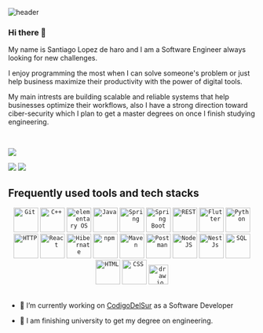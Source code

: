 ![header](https://www.azquotes.com/picture-quotes/quote-no-man-ever-got-lost-on-a-straight-road-abraham-lincoln-122-21-28.jpg)
### Hi there 👋

My name is Santiago Lopez de haro and I am a Software Engineer always looking for new challenges. 

I enjoy programming the most when I can solve someone's problem or just help business maximize their productivity with the power of digital tools.

My main intrests are building scalable and reliable systems that help businesses optimize their workflows, also I have a strong direction toward ciber-security which I plan to get a master degrees on once I finish studying engineering.


<br/>




[![](https://komarev.com/ghpvc/?username=SantiagoLopezDeHaro&color=000000)](https://github.com/SantiagoLopezDeHaro?tab=repositories)


[<img src="https://img.shields.io/badge/Gmail-D14836?style=for-the-badge&logo=gmail&logoColor=white">](mailto:santiagolhgpro@gmail.com)
[<img src="https://img.shields.io/badge/LinkedIn-0077B5?style=for-the-badge&logo=linkedin&logoColor=white">](https://www.linkedin.com/in/santiago-lopez-de-haro-2a1a4029a/)


## Frequently used tools and tech stacks

<div align="center">
	<code><img height="50" src="https://user-images.githubusercontent.com/25181517/192108372-f71d70ac-7ae6-4c0d-8395-51d8870c2ef0.png" alt="Git" title="Git" /></code>
  <code><img height="50" src="https://upload.wikimedia.org/wikipedia/commons/thumb/1/18/ISO_C%2B%2B_Logo.svg/1822px-ISO_C%2B%2B_Logo.svg.png" alt="C++" title="C++" /></code>
	<code><img height="50" src="https://upload.wikimedia.org/wikipedia/commons/thumb/3/35/Tux.svg/1200px-Tux.svg.png" alt="elementary OS" title="Linux" /></code>
	<code><img height="50" src="https://user-images.githubusercontent.com/25181517/117201156-9a724800-adec-11eb-9a9d-3cd0f67da4bc.png" alt="Java" title="Java" /></code>
	<code><img height="50" src="https://user-images.githubusercontent.com/25181517/117201470-f6d56780-adec-11eb-8f7c-e70e376cfd07.png" alt="Spring" title="Spring" /></code>
	<code><img height="50" src="https://user-images.githubusercontent.com/25181517/183891303-41f257f8-6b3d-487c-aa56-c497b880d0fb.png" alt="Spring Boot" title="Spring Boot" /></code>
	<code><img height="50" src="https://user-images.githubusercontent.com/25181517/192107858-fe19f043-c502-4009-8c47-476fc89718ad.png" alt="REST" title="REST" /></code>
  <code><img height="50" src="https://img.icons8.com/color/512/flutter.png" alt="Flutter" title="Flutter" /></code>
	<code><img height="50" src="https://www.cdnlogo.com/logos/p/3/python.svg" alt="Python" title="Python" /></code>
	<code><img height="50" src="https://user-images.githubusercontent.com/25181517/192107854-765620d7-f909-4953-a6da-36e1ef69eea6.png" alt="HTTP" title="HTTP" /></code>
	<code><img height="50" src="https://user-images.githubusercontent.com/25181517/183897015-94a058a6-b86e-4e42-a37f-bf92061753e5.png" alt="React" title="React" /></code>
	<code><img height="50" src="https://user-images.githubusercontent.com/25181517/117207493-49665200-adf4-11eb-808e-a9c0fcc2a0a0.png" alt="Hibernate" title="Hibernate" /></code>
	<code><img height="50" src="https://user-images.githubusercontent.com/25181517/121401671-49102800-c959-11eb-9f6f-74d49a5e1774.png" alt="npm" title="npm" /></code>
	<code><img height="50" src="https://user-images.githubusercontent.com/25181517/117207242-07d5a700-adf4-11eb-975e-be04e62b984b.png" alt="Maven" title="Maven" /></code>
	<code><img height="50" src="https://user-images.githubusercontent.com/25181517/192109061-e138ca71-337c-4019-8d42-4792fdaa7128.png" alt="Postman" title="Postman" /></code>
  <code><img height="50" src="https://upload.wikimedia.org/wikipedia/commons/thumb/d/d9/Node.js_logo.svg/1280px-Node.js_logo.svg.png" alt="NodeJS" title="NodeJS" /></code>
  <code><img height="50" src="https://img.icons8.com/color/600/nestjs.png" alt="NestJs" title="NestJs" /></code>
	<code><img height="50" src="https://cdn.freelogovectors.net/wp-content/uploads/2022/03/azure_sql_database_logo_freelogovectors.net_.png" alt="SQL" title="SQL" /></code>
	<code><img height="50" src="https://user-images.githubusercontent.com/25181517/117447535-f00a3a00-af3d-11eb-89bf-45aaf56dbaf1.png" alt="HTML" title="HTML" /></code>
	<code><img height="50" src="https://user-images.githubusercontent.com/25181517/183898674-75a4a1b1-f960-4ea9-abcb-637170a00a75.png" alt="CSS" title="CSS" /></code>
	<code><img height="40" src="https://images.g2crowd.com/uploads/product/image/social_landscape/social_landscape_9461f02c23e995e5d5e46e2676d110af/draw-io.png" alt="draw.io" title="draw.io" /></code>
</div>


<br/>

- 🔭 I’m currently working on [CodigoDelSur](https://www.codigodelsur.com) as a Software Developer

- 🌱 I am finishing university to get my degree on engineering.
